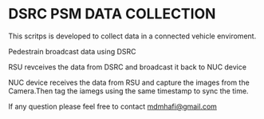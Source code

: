 # DSRC PSM DATA COLLECTION

This scritps is developed to collect data in a connected vehicle enviroment. 

Pedestrain broadcast data using DSRC

RSU revceives the data from DSRC and broadcast it back to NUC device

NUC device receives the data from RSU and capture the images from the Camera.Then tag the iamegs using the same timestamp to sync the time. 


If any question please feel free to contact mdmhafi@gmail.com
